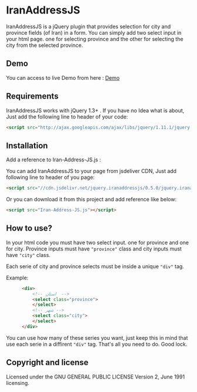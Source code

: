 # IranAddressJS
IranAddressJS is a jQuery plugin that provides selection for city and province fields (of Iran) in a form. You can simply add two select input in your html page. one for selecting province and the other for selecting the city from the selected province.

## Demo
You can access to live Demo from here : [Demo](http://jsfiddle.net/hosseinRashno/8z8Lo5oL/10/)

## Requirements

IranAddressJS works with jQuery 1.3+ . If you have no Idea what is about, Just add the following line to header of your code:

```html
<script src="http://ajax.googleapis.com/ajax/libs/jquery/1.11.1/jquery.min.js"></script>
```

## Installation

Add a reference to Iran-Address-JS.js :

  You can add IranAddressJS to your page from jsdeliver CDN, Just add following line to header of you page:
```html
<script src="//cdn.jsdelivr.net/jquery.iranaddressjs/0.5.0/jquery.iranaddressjs.js"></script>
```  
  Or you can download it from this project and add reference like below:

```html
<script src="Iran-Address-JS.js"></script>
```

## How to use?

In your html code you must have two select input. one for province and one for city. Province inputs must have ```"province"``` class and city inputs must have ```"city"``` class.
  
Each serie of city and province selects must be inside a unique ```"div"``` tag.
  
Example:
  
  ```html
        <div>
            <!-- استان  -->
            <select class="province">
            </select>
            <!-- شهر -->
            <select class="city">
            </select>
        </div>
```

You can use how many of these series you want, just keep this in mind that use each serie in a diffirent ```"div"``` tag. That's all you need to do. Good lock.

## Copyright and license

Licensed under the GNU GENERAL PUBLIC LICENSE Version 2, June 1991 licensing.
